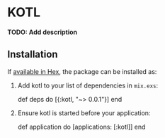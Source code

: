 # KOTL

**TODO: Add description**

## Installation

If [available in Hex](https://hex.pm/docs/publish), the package can be installed as:

  1. Add kotl to your list of dependencies in `mix.exs`:

        def deps do
          [{:kotl, "~> 0.0.1"}]
        end

  2. Ensure kotl is started before your application:

        def application do
          [applications: [:kotl]]
        end

